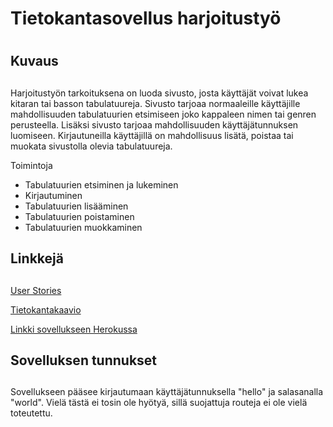 # Tietokantasovellus harjoitustyö <h1>
## Kuvaus <h2>
Harjoitustyön tarkoituksena on luoda sivusto, josta käyttäjät voivat lukea kitaran tai basson tabulatuureja.  Sivusto tarjoaa normaaleille käyttäjille mahdollisuuden tabulatuurien etsimiseen joko kappaleen nimen tai genren perusteella. Lisäksi sivusto tarjoaa mahdollisuuden käyttäjätunnuksen luomiseen. Kirjautuneilla käyttäjillä on mahdollisuus lisätä, poistaa tai muokata sivustolla olevia tabulatuureja. 
  
Toimintoja 
- Tabulatuurien etsiminen ja lukeminen
- Kirjautuminen
- Tabulatuurien lisääminen
- Tabulatuurien poistaminen
- Tabulatuurien muokkaminen

## Linkkejä <h2>
[User Stories](https://github.com/Roeoeri/tsoha-2019-tabulatuuritHt/blob/master/documentation/userStories.md)

[Tietokantakaavio](https://github.com/Roeoeri/tsoha-2019-tabulatuuritHt/blob/master/documentation/tietokantakaavio.md)
  
[Linkki sovellukseen Herokussa](https://tsoha-tabulatuurit-ht.herokuapp.com/tabs/)

## Sovelluksen tunnukset <h2>
  Sovellukseen pääsee kirjautumaan käyttäjätunnuksella "hello" ja salasanalla "world". Vielä tästä ei tosin ole hyötyä, sillä suojattuja routeja ei ole vielä toteutettu.




